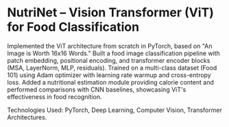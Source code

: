 # NutriNet – Vision Transformer (ViT) for Food Classification

Implemented the ViT architecture from scratch in PyTorch, based on "An Image is Worth 16x16 Words." Built a food image classification pipeline with patch embedding, positional encoding, and transformer encoder blocks (MSA, LayerNorm, MLP, residuals). Trained on a multi-class dataset (Food 101) using Adam optimizer with learning rate warmup and cross-entropy loss. Added a nutritional estimation module providing calorie content and performed comparisons with CNN baselines, showcasing ViT's effectiveness in food recognition.

Technologies Used: PyTorch, Deep Learning, Computer Vision, Transformer Architectures.
